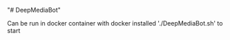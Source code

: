 "# DeepMediaBot" 

Can be run in docker container with docker installed
'./DeepMediaBot.sh' to start
